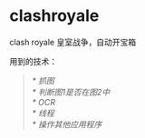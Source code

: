# clashroyale
clash royale
皇室战争，自动开宝箱

用到的技术：<br>
>_* 抓图_<br>
>_* 判断图1是否在图2中_<br>
>_* OCR_<br>
>_* 线程_<br>
>_* 操作其他应用程序_<br>
